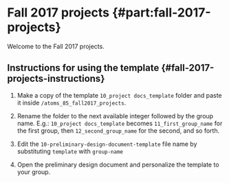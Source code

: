 # Fall 2017 projects {#part:fall-2017-projects}

Welcome to the Fall 2017 projects.

## Instructions for using the template {#fall-2017-projects-instructions}

1. Make a copy of the template `10_project docs_template` folder and paste it inside `/atoms_85_fall2017_projects`.

2. Rename the folder to the next available integer followed by the group name. E.g.: `10_project docs_template` becomes `11_first_group_name` for the first group, then `12_second_group_name` for the second, and so forth.

3. Edit the `10-preliminary-design-document-template` file name by substituting `template` with `group-name`

4. Open the preliminary design document and personalize the template to your group.

